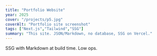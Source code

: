 ```yaml
---
title: "Portfolio Website"
year: 2025
cover: "/projects/p5.jpg"
coverAlt: "Portfolio site screenshot"
tags: ["Next.js","Tailwind","SSG"]
summary: "This site. JSON/Markdown, no database, SSG on Vercel."
---
```


SSG with Markdown at build time. Low ops.
